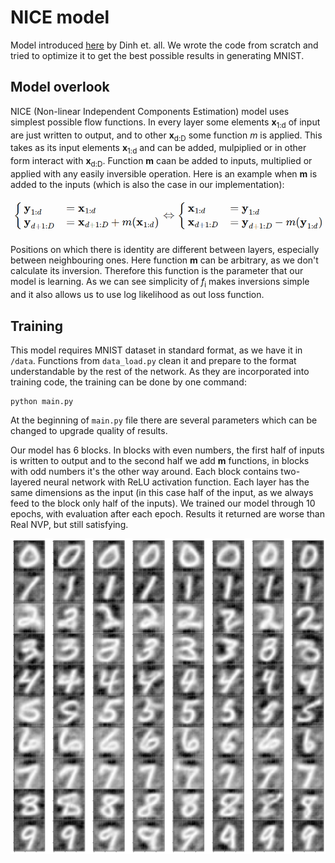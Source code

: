 # NICE model

Model introduced [here](https://arxiv.org/pdf/1410.8516.pdf) by Dinh et. all. We wrote the code from scratch and tried to optimize it to get the best possible results in generating MNIST.

## Model overlook

NICE (Non-linear Independent Components Estimation) model uses simplest possible flow functions. In every layer some elements **x**<sub>1:d</sub> of input are just written to output, and to other **x**<sub>d:D</sub> some function *m* is applied. This takes as its input elements **x**<sub>1:d</sub> and can be added, mulpiplied or in other form interact with **x**<sub>d:D</sub>. Function **m** caan be added to inputs, multiplied or applied with any easily inversible operation. Here is an example when **m** is added to the inputs (which is also the case in our implementation):

![NICE equations](../../docs/nice_equations.png)

Positions on which there is identity are different between layers, especially between neighbouring ones. Here function **m** can be arbitrary, as we don't calculate its inversion. Therefore this function is the parameter that our model is learning.
As we can see simplicity of *f*<sub>i</sub> makes inversions simple and it also allows us to use log likelihood as out loss function.

## Training 

This model requires MNIST dataset in standard format, as we have it in ```/data```. Functions from ```data_load.py``` clean it and prepare to the format understandable by the rest of the network. As they are incorporated into training code, the training can be done by one command:

```
python main.py
```

At the beginning of ```main.py``` file there are several parameters which can be changed to upgrade quality of results.

Our model has 6 blocks. In blocks with even numbers, the first half of inputs is written to output and to the second half we add **m** functions, in blocks with odd numbers it's the other way around. Each block contains two-layered neural network with ReLU activation function. Each layer has the same dimensions as the input (in this case half of the input, as we always feed to the block only half of the inputs). We trained our model through 10 epochs, with evaluation after each epoch. Results it returned are worse than Real NVP, but still satisfying.

![results](../../docs/result_nice.png)
